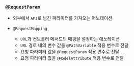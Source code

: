 ### `@RequestParam`

- 외부에서 `API`로 넘긴 파라미터를 가져오는 어노테이션


- `@RequestMapping`
  - `URL`과 컨트롤러 메서드의 매핑을 설정하는 애노테이션
  - `URL` 경로 내의 변수 값을 `@PathVariable` 적용 변수로 전달
  - 요청 파라미터 값을 `@RequestParam` 적용 변수로 전달
  - 요청 파라미터 값을 `@ModelAttribute` 적용 변수로 전달